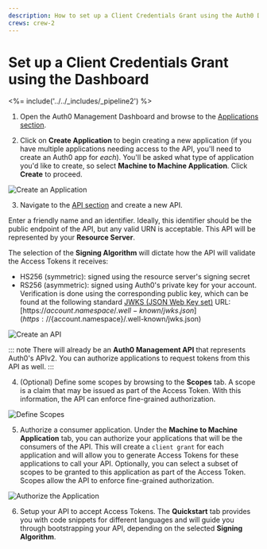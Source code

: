 ```yaml
---
description: How to set up a Client Credentials Grant using the Auth0 Dashboard
crews: crew-2
---
```


# Set up a Client Credentials Grant using the Dashboard

<%= include('../../_includes/_pipeline2') %>

1. Open the Auth0 Management Dashboard and browse to the [Applications section](${manage_url}/#/applications).

2. Click on **Create Application** to begin creating a new application (if you have multiple applications needing access to the API, you'll need to create an Auth0 app for *each*). You'll be asked what type of application you'd like to create, so select **Machine to Machine Application**. Click **Create** to proceed.

![Create an Application](/media/articles/api-auth/create-client.png)

3. Navigate to the [API section](${manage_url}/#/apis) and create a new API.

Enter a friendly name and an identifier. Ideally, this identifier should be the public endpoint of the API, but any valid URN is acceptable. This API will be represented by your **Resource Server**.

The selection of the **Signing Algorithm** will dictate how the API will validate the Access Tokens it receives:
* HS256 (symmetric): signed using the resource server's signing secret
* RS256 (asymmetric): signed using Auth0's private key for your account. Verification is done using the corresponding public key, which can be found at the following standard [JWKS (JSON Web Key set)](/jwks) URL: [https://${account.namespace}/.well-known/jwks.json](https://${account.namespace}/.well-known/jwks.json)

![Create an API](/media/articles/api-auth/apis-create.png)

::: note
  There will already be an <strong>Auth0 Management API</strong> that represents Auth0's APIv2. You can authorize applications to request tokens from this API as well.
:::

4. (Optional) Define some scopes by browsing to the **Scopes** tab. A scope is a claim that may be issued as part of the Access Token. With this information, the API can enforce fine-grained authorization.

  ![Define Scopes](/media/articles/api-auth/apis-scope-tab.png)

5. Authorize a consumer application. Under the **Machine to Machine Application** tab, you can authorize your applications that will be the consumers of the API. This will create a `client grant` for each application and will allow you to generate Access Tokens for these applications to call your API. Optionally, you can select a subset of scopes to be granted to this application as part of the Access Token. Scopes allow the API to enforce fine-grained authorization.

  ![Authorize the Application](/media/articles/api-auth/apis-authorize-client-tab.png)

6. Setup your API to accept Access Tokens. The **Quickstart** tab provides you with code snippets for different languages and will guide you through bootstrapping your API, depending on the selected **Signing Algorithm**.

